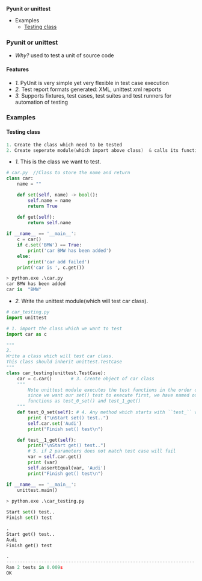 **Pyunit or unittest**
- Examples
  - [Testing class](#e1)

### Pyunit or unittest
- _Why?_ used to test a unit of source code
#### Features
- _1._ PyUnit is very simple yet very flexible in test case execution
- _2._ Test report formats generated: XML, unittest xml reports
- _3._ Supports fixtures, test cases, test suites and test runners for automation of testing

### Examples
<a name=e1></a>
#### Testing class
```c
1. Create the class which need to be tested
2. Create seperate module(which import above class)  & calls its functions for testing.
```
- _1._ This is the class we want to test.
```py
# car.py  //Class to store the name and return
class car:
    name = ""

    def set(self, name) -> bool():
        self.name = name
        return True

    def get(self):
        return self.name
            
if __name__ == '__main__':
    c = car()
    if c.set('BMW') == True:
        print('car BMW has been added')
    else:
        print('car add failed')
    print('car is ', c.get())

> python.exe .\car.py
car BMW has been added
car is  "BMW"
```
- _2._ Write the unittest module(which will test car class).
```py
# car_testing.py
import unittest

# 1. import the class which we want to test
import car as c

"""
2. 
Write a class which will test car class.
This class should inherit unittest.TestCase
"""
class car_testing(unittest.TestCase):
    car = c.car()       # 3. Create object of car class
    """
        Note unittest module executes the test functions in the order of their name
        since we want our set() test to execute first, we have named our test case
        functions as test_0_set() and test_1_get()
    """
    def test_0_set(self): # 4. Any method which starts with ``test_`` will considered as a test case.
        print ("\nStart set() test..")
        self.car.set('Audi')
        print("Finish set() test\n")

    def test__1_get(self):
        print("\nStart get() test..")
        # 5. if 2 parameters does not match test case will fail
        var = self.car.get()
        print (var)
        self.assertEqual(var, 'Audi')
        print("Finish get() test\n")

if __name__ == '__main__':
    unittest.main()
    
> python.exe .\car_testing.py

Start set() test..
Finish set() test

.
Start get() test..
Audi
Finish get() test

.
----------------------------------------------------------------------
Ran 2 tests in 0.009s
OK
```
